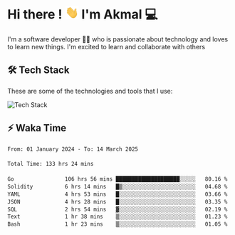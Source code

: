 # Hi there ! <img src="https://github.com/ABSphreak/ABSphreak/blob/master/gifs/Hi.gif" width="30"> I'm Akmal  💻

I'm a software developer 👨‍💻 who is passionate about technology and loves to learn new things. I'm excited to learn and collaborate with others

## 🛠️ Tech Stack

These are some of the technologies and tools that I use:

![Tech Stack](https://skillicons.dev/icons?i=typescript,nodejs,javascript,express,nest,sequelize,go,rabbitmq,python,solidity,react,vue,next,nuxtjs,webpack,vite,tailwindcss,bootstrap,css,scss,html,vercel,firebase,heroku,netlify,docker,postgresql,mongodb,redis,mysql,graphql,git,github,gitlab,vscode,figma,postman,pytorch,tensorflow,bash)

## ⚡ Waka Time
<!--START_SECTION:waka-->

```txt
From: 01 January 2024 - To: 14 March 2025

Total Time: 133 hrs 24 mins

Go                106 hrs 56 mins ████████████████████░░░░░   80.16 %
Solidity          6 hrs 14 mins   █▒░░░░░░░░░░░░░░░░░░░░░░░   04.68 %
YAML              4 hrs 53 mins   █░░░░░░░░░░░░░░░░░░░░░░░░   03.66 %
JSON              4 hrs 28 mins   █░░░░░░░░░░░░░░░░░░░░░░░░   03.35 %
SQL               2 hrs 54 mins   ▓░░░░░░░░░░░░░░░░░░░░░░░░   02.19 %
Text              1 hr 38 mins    ▒░░░░░░░░░░░░░░░░░░░░░░░░   01.23 %
Bash              1 hr 23 mins    ▒░░░░░░░░░░░░░░░░░░░░░░░░   01.05 %
```

<!--END_SECTION:waka-->



